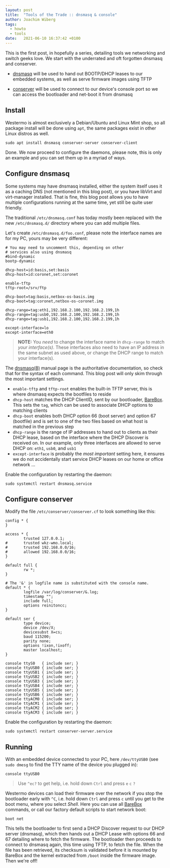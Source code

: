 ```yaml
---
layout: post
title:  "Tools of the Trade :: dnsmasq & console"
author: Joachim Wiberg
tags:
  - howto
  - tools
date:   2021-06-10 16:37:42 +0100
---
```


This is the first post, in hopefully a series, detailing tools we
networking and switch geeks love.  We start with the underrated
and oft forgotten dnsmasq and conserver.

  - [dnsmasq](https://thekelleys.org.uk/dnsmasq/doc.html) will be used
    to hand out BOOTP/DHCP leases to our embedded systems, as well as
    serve firmware images using TFTP

  - [conserver](https://www.conserver.com/) will be used to connect to
    our device's console port so we can access the bootloader and
    net-boot it from dnsmasq

<!-- more -->

## Install

Westermo is almost exclusively a Debian/Ubuntu and Linux Mint shop, so
all package install will be done using `apt`, the same packages exist in
other Linux distros as well.

    sudo apt install dnsmasq conserver-server conserver-client

Done.  We now proceed to configure the daemons, please note, this is
only an example and you can set them up in a myriad of ways.


## Configure dnsmasq

Some systems may have dnsmasq installed, either the system itself uses
it as a caching DNS (not mentioned in this blog post), or you have
libVirt and virt-manager installed.  That is fine, this blog post allows
you to have multiple configurations running at the same time, yet still
be quite user friendly.

The traditional `/etc/dnsmasq.conf` has today mostly been replaced with
the new `/etc/dnsmasq.d/` directory where you can add multiple files.

Let's create `/etc/dnsmasq.d/foo.conf`, please note the interface names
are for my PC, yours may be very different:

```
# You may need to uncomment this, depending on other
# services also using dnsmasq
#bind-dynamic
bootp-dynamic

dhcp-host=id:basis,set:basis
dhcp-host=id:coronet,set:coronet

enable-tftp
tftp-root=/srv/ftp

dhcp-boot=tag:basis,netbox-os-basis.img
dhcp-boot=tag:coronet,netbox-os-coronet.img

dhcp-range=tag:eth1,192.168.2.100,192.168.2.199,1h
dhcp-range=tag:usb0,192.168.2.100,192.168.2.199,1h
dhcp-range=tag:usb1,192.168.2.100,192.168.2.199,1h

except-interface=lo
except-interface=eth0
```

> **NOTE:** You _need_ to change the interface name in `dhcp-range`
> to match _your interface(s)_. These interfaces also need to have
> an IP address in the same subnet as used above, or change the
> DHCP range to match your interface(s).

The [dnsmasq(8)][] manual page is the authoritative documentation, so
check that for the syntax of each command.  This blog post will only
skim through the most important settings.

  - `enable-tftp` and `tftp-root` enables the built-in TFTP server,
    this is where dnsmasq expects the bootfiles to reside
  - `dhcp-host` matches the DHCP ClientID, sent by our bootloader,
    [BareBox][].  This sets the `tag`, which can be used to associate
    DHCP options to matching clients
  - `dhcp-boot` enables both DHCP option 66 (boot server) and option 67
    (bootfile) and is set to one of the two files based on what host is
    matched in the previous step
  - `dhcp-range` is the range of IP addresses to hand out to clients as
    their DHCP lease, based on the interface where the DHCP Discover is
    received on.  In our example, only three interfaces are allowed to
	serve DHCP on: `eth1`, `usb0`, and `usb1`
  - `except-interface` is probably the *most important* setting here,
    it ensures we do not accidentally start service DHCP leases on our
	home or office network ...

Enable the configuration by restarting the daemon:

    sudo systemctl restart dnsmasq.service


## Configure conserver

Modify the file `/etc/conserver/conserver.cf` to look something like this: 

```
config * {
}

access * {
        trusted 127.0.0.1;
#       trusted wkz-wmo.local;
#       trusted 192.168.0.0/16;
#       allowed 192.168.0.0/16;
}

default full {
        rw *;
}

# The '&' in logfile name is substituted with the console name.
default * {
        logfile /var/log/conserver/&.log;
        timestamp "";
        include full;
        options reinitoncc;
}

default ser {
        type device;
        device /dev/X;
        devicesubst X=cs;
        baud 115200;
        parity none;
        options !ixon,!ixoff;
        master localhost;
}

console ttyS0   { include ser; }
console ttyUSB0 { include ser; }
console ttyUSB1 { include ser; }
console ttyUSB2 { include ser; }
console ttyUSB3 { include ser; }
console ttyUSB4 { include ser; }
console ttyUSB5 { include ser; }
console ttyUSB6 { include ser; }
console ttyACM0 { include ser; }
console ttyACM1 { include ser; }
console ttyACM2 { include ser; }
console ttyACM3 { include ser; }
```

Enable the configuration by restarting the daemon:

    sudo systemctl restart conserver-server.service


## Running

With an embedded device connected to your PC, here `/dev/ttyUSB0` (see
`sudo dmesg` to find the TTY name of the device you plugged in):

    console ttyUSB0

> Use `^ec?` to get help, i.e. hold down `Ctrl` and press `e` `c` `?`

Westermo devices can load their firmware over the network if you stop
the bootloader early with `^C`, i.e. hold down `Ctrl` and press `c`
until you get to the boot menu, where you select *Shell*.  Here you
can use all [BareBox][] commands, or call our factory default scripts
to start network boot:

    boot net

This tells the bootloader to first send a DHCP Discover request to our
DHCP server (dnsmasq), which then hands out a DHCP Lease with options
66 and 67 detailing where to fetch the firmware.  The bootloader then
proceeds to connect to dnsmasq again, this time using TFTP, to fetch
the file.  When the file has been retrieved, its checksum is validated
before it is mounted by BareBox and the kernel extracted from `/boot`
inside the firmware image.  Then we're off!

[BareBox]: https://barebox.org/
[dnsmasq(8)]: (https://thekelleys.org.uk/dnsmasq/docs/dnsmasq-man.html)
